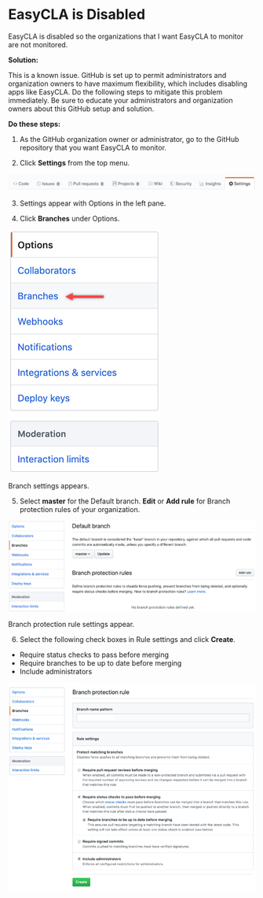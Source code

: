 # EasyCLA is Disabled

EasyCLA is disabled so the organizations that I want EasyCLA to monitor are not monitored.

**Solution:**

This is a known issue. GitHub is set up to permit administrators and organization owners to have maximum flexibility, which includes disabling apps like EasyCLA. Do the following steps to mitigate this problem immediately. Be sure to educate your administrators and organization owners about this GitHub setup and solution.

**Do these steps:**

1. As the GitHub organization owner or administrator, go to the GitHub repository that you want EasyCLA to monitor.

2. Click **Settings** from the top menu.

![CLA GitHub Repository Settings](../../../../.gitbook/assets/cla-github-repository-settings.png)

3. Settings appear with Options in the left pane.

4. Click **Branches** under Options.

![CLA GitHub Options](../../../../.gitbook/assets/cla-github-options.png)

Branch settings appears.

5. Select **master** for the Default branch. **Edit** or **Add rule** for Branch protection rules of your organization.

![CLA GitHub branch Add Rule](../../../../.gitbook/assets/cla-github-branch-add-rule.png)

Branch protection rule settings appear.

6. Select the following check boxes in Rule settings and click **Create**.

* Require status checks to pass before merging
* Require branches to be up to date before merging
* Include administrators

![CLA GitHub Branch Protection Rule](../../../../.gitbook/assets/cla-github-branch-protection-rule.png)

